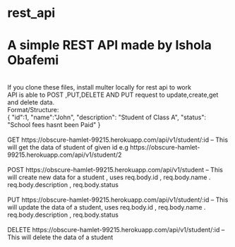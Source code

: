 # rest_api
# A simple REST API made by Ishola Obafemi
<br/>
If you clone these files, install multer locally for rest api to work
<br/>
API is able to POST ,PUT,DELETE AND PUT request to update,create,get and delete data.
<br/>
Format/Structure:
<br/>
{
        "id":1,
        "name":"John",
        "description": "Student of Class A",
        "status": "School fees hasnt been Paid"
}
<br/>
<br/>
GET https://obscure-hamlet-99215.herokuapp.com/api/v1/student/:id – This will get the data of student of given id e.g https://obscure-hamlet-99215.herokuapp.com/api/v1/student/2
<br/>
<br/>
POST https://obscure-hamlet-99215.herokuapp.com/api/v1/student – This will create new data for a student , uses req.body.id , req.body.name . req.body.description , req.body.status
<br/>
<br/>
PUT https://obscure-hamlet-99215.herokuapp.com/api/v1/student/:id – This will update the data of a student,  uses req.body.id , req.body.name . req.body.description , req.body.status
<br/>
<br/>
DELETE https://obscure-hamlet-99215.herokuapp.com/api/v1/student/:id  – This will delete the data of a student
